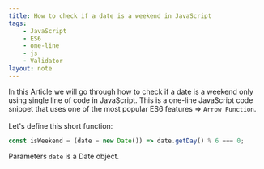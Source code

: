 ```yaml
---
title: How to check if a date is a weekend in JavaScript
tags:
    - JavaScript
    - ES6
    - one-line
    - js
    - Validator
layout: note
---
```




In this Article we will go through how to check if a date is a weekend only using single line of code in JavaScript.
This is a one-line JavaScript code snippet that uses one of the most popular ES6 features => `Arrow Function`.
<br/>
<br/>
Let's define this short function:

```js {.wrap}
const isWeekend = (date = new Date()) => date.getDay() % 6 === 0;
```
Parameters `date` is a Date object.


